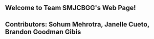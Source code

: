 ## Welcome to Team SMJCBGG's Web Page!

## Contributors: Sohum Mehrotra, Janelle Cueto, Brandon Goodman Gibis
